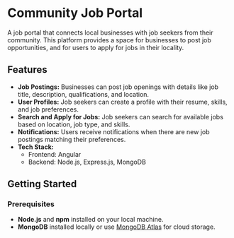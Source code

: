 # Community Job Portal

A job portal that connects local businesses with job seekers from their community. This platform provides a space for businesses to post job opportunities, and for users to apply for jobs in their locality.

## Features
- **Job Postings:** Businesses can post job openings with details like job title, description, qualifications, and location.
- **User Profiles:** Job seekers can create a profile with their resume, skills, and job preferences.
- **Search and Apply for Jobs:** Job seekers can search for available jobs based on location, job type, and skills.
- **Notifications:** Users receive notifications when there are new job postings matching their preferences.
- **Tech Stack:** 
  - Frontend: Angular
  - Backend: Node.js, Express.js, MongoDB

## Getting Started

### Prerequisites
- **Node.js** and **npm** installed on your local machine.
- **MongoDB** installed locally or use [MongoDB Atlas](https://www.mongodb.com/cloud/atlas) for cloud storage.

